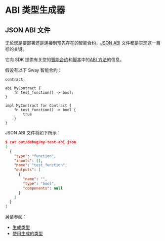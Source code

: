 
# ABI 类型生成器

## JSON ABI 文件

无论您是要部署还是连接到预先存在的智能合约，[JSON ABI](https://docs.fuel.network/docs/sway/sway-program-types/smart_contracts/#the-abi-declaration) 文件都是实现这一目标的关键。

它向 SDK 提供有关您的[智能合约](https://docs.fuel.network/docs/sway/sway-program-types/smart_contracts/)和[脚本](https://docs.fuel.network/docs/sway/sway-program-types/scripts/)中的[ABI 方法](https://docs.fuel.network/docs/sway/sway-program-types/smart_contracts/#the-abi-declaration)的信息。

假设有以下 Sway 智能合约：

```rust:line-numbers
contract;

abi MyContract {
    fn test_function() -> bool;
}

impl MyContract for Contract {
    fn test_function() -> bool {
        true
    }
}
```

JSON ABI 文件将如下所示：

```json
$ cat out/debug/my-test-abi.json
[
  {
    "type": "function",
    "inputs": [],
    "name": "test_function",
    "outputs": [
      {
        "name": "",
        "type": "bool",
        "components": null
      }
    ]
  }
]
```

另请参阅：

- [生成类型](./generating-types.md)
- [使用生成的类型](./using-generated-types.md)